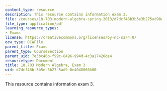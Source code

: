 ```yaml
---
content_type: resource
description: This resource contains information exam 3.
file: /courses/18-703-modern-algebra-spring-2013/d7dcf48b3b5e3b275ad90e4048060b00_MIT18_703S13_prft.pdf
file_type: application/pdf
learning_resource_types:
- Exams
license: https://creativecommons.org/licenses/by-nc-sa/4.0/
ocw_type: OCWFile
parent_title: Exams
parent_type: CourseSection
parent_uid: 7e3bc46b-f99c-8496-994d-4c3a17426de4
resourcetype: Document
title: 18.703 Modern Algebra, Exam 3
uid: d7dcf48b-3b5e-3b27-5ad9-0e4048060b00
---
```

This resource contains information exam 3.